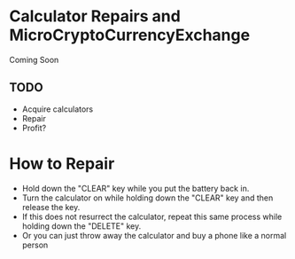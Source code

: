 # Calculator Repairs and MicroCryptoCurrencyExchange

Coming Soon

## TODO

- Acquire calculators
- Repair
- Profit?

# How to Repair

- Hold down the "CLEAR" key while you put the battery back in. 
- Turn the calculator on while holding down the "CLEAR" key and then release the key.
- If this does not resurrect the calculator, repeat this same process while holding down the "DELETE" key.
- Or you can just throw away the calculator and buy a phone like a normal person